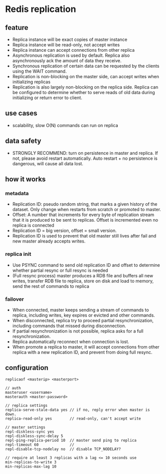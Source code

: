 # Redis replication
## feature
- Replica instance will be exact copies of master instance
- Replica instance will be read-only, not accept writes
- Replica instance can accept connections from other replica
- Asynchronous replication is used by default. Replica also asynchronously ack the amount of data they receive.
- Synchronous replication of certain data can be requested by the clients using the WAIT command. 
- Replication is non-blocking on the master side, can accept writes when initializing replicas
- Replication is also largely non-blocking on the replica side. Replica can be configured to determine whether to serve reads of old data during initializing or return error to client.

## use cases
- scalability, slow O(N) commands can run on replica

## data safety
- STRONGLY RECOMMEND: turn on persistence in master and replica. If not, please avoid restart automatically. Auto restart + no persistence is dangerous, will cause all data lost.

## how it works
### metadata
- Replication ID: pseudo random string, that marks a given history of the dataset. Only change when restarts from scratch or promoted to master.
- Offset: A number that increments for every byte of replication stream that it is produced to be sent to replicas. Offset is incremented even no replica is connected
- Replication ID = big version, offset = small version.
- Replication ID is used to prevent that old master still lives after fail and new master already accepts writes. 

### replica init
- Use PSYNC command to send old replication ID and offset to determine whether partial resync or full resync is needed
- (Full resync process) master produces a RDB file and buffers all new writes, transfer RDB file to replica, store on disk and load to memory, send the rest of commands to replica

### failover
- When connected, master keeps sending a stream of commands to replica, including writes, key expires or evicted and other commands.
- When disconnected, replica try to proceed partial resynchronization, including commands that missed during disconnection.
- If partial resynchronization is not possible, replica asks for a full resynchronization.
- Replica automatically reconnect when connection is lost.
- When promote a replica to master, it will accept connections from other replica with a new replication ID, and prevent from doing full resync.
  
## configuration
```
replicaof <masterip> <masterport>

// auth
masteruser <username>
masterauth <master-password>

// replica settings
replica-serve-stale-data yes // if no, reply error when master is down.
replica-read-only yes        // read-only, can't accept write

// master settings
repl-diskless-sync yes      
repl-diskless-sync-delay 5
repl-ping-replica-period 10  // master send ping to replica
repl-timeout 60              // 
repl-disable-tcp-nodelay no  // disable TCP_NODELAY? 

// require at least 3 replicas with a lag <= 10 seconds use
min-replicas-to-write 3
min-replicas-max-lag 10
```